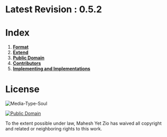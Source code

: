 # Latest Revision : 0.5.2
# Index
1. [**Format**](format.md)
2. [**Extend**](extend.md)
3. [**Public Domain**](LICENSE)
4. [**Contributors**](CONTRIBUTORS)
5. [**Implementing and Implementations**](IMPLEMENTATIONS.md)

# License
![Media-Type-Soul](https://github.com/text-x-soul/text-x-soul/blob/master/logo/soul.png?raw=true)

[![Public Domain](https://licensebuttons.net/p/mark/1.0/88x31.png)](https://creativecommons.org/publicdomain/zero/1.0)

To the extent possible under law, Mahesh Yet Zio has waived all copyright and related or neighboring rights to this work.

